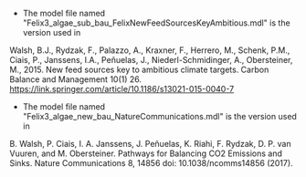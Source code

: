 - The model file named "Felix3_algae_sub_bau_FelixNewFeedSourcesKeyAmbitious.mdl" is the version used in 

Walsh, B.J., Rydzak, F., Palazzo, A., Kraxner, F., Herrero, M., Schenk, P.M., Ciais, P., Janssens, I.A., Peñuelas, J., 
Niederl-Schmidinger, A., Obersteiner, M., 2015. New feed sources key to ambitious climate targets. Carbon Balance and Management 10(1) 26.
https://link.springer.com/article/10.1186/s13021-015-0040-7

- The model file named "Felix3_algae_new_bau_NatureCommunications.mdl" is the version used in 

B. Walsh, P. Ciais, I. A. Janssens, J. Peñuelas, K. Riahi, F. Rydzak, D. P. van Vuuren, and M. Obersteiner. Pathways for Balancing CO2 Emissions and Sinks. 
Nature Communications 8, 14856 doi: 10.1038/ncomms14856 (2017).
